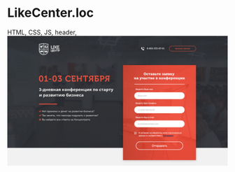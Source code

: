# LikeCenter.loc
HTML, CSS, JS, header, 
![Image alt](https://github.com/Bashurov/LikeCenter.loc/blob/master/psd/like.jpg)
